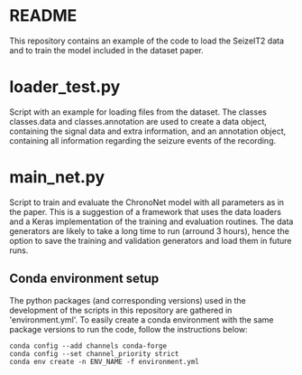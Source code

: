 # README

This repository contains an example of the code to load the SeizeIT2 data and to train the model included in the dataset paper.

# loader_test.py
Script with an example for loading files from the dataset. The classes classes.data and classes.annotation are used to create a data object, containing the signal data and extra information,  and an annotation object, containing all information regarding the seizure events of the recording.

# main_net.py
Script to train and evaluate the ChronoNet model with all parameters as in the paper. This is a suggestion of a framework that uses the data loaders and a Keras implementation of the training and evaluation routines. The data generators are likely to take a long time to run (arround 3 hours), hence the option to save the training and validation generators and load them in future runs.

## Conda environment setup
The python packages (and corresponding versions) used in the development of the scripts in this repository are gathered in 'environment.yml'. To easily create a conda environment with the same package versions to run the code, follow the instructions below:
```
conda config --add channels conda-forge
conda config --set channel_priority strict
conda env create -n ENV_NAME -f environment.yml
```
